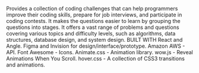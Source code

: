Provides a collection of coding challenges that can help programmers improve their coding skills, prepare for job interviews, and participate in coding contests. It makes the questions easier to learn by grouping the questions into stages. It offers a vast range of problems and questions covering various topics and difficulty levels, such as algorithms, data structures, database design, and system design.
BUILT WITH
React and Angle.
Figma and Invision for design/interface/prototype.
Amazon AWS - API.
Font Awesome - Icons.
Animate.css - Animation library.
wow.js - Reveal Animations When You Scroll.
hover.css - A collection of CSS3 transitions and animations.
